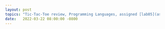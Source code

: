 ```yaml
---
layout: post
topics: "Tic-Tac-Toe review, Programming Languages, assigned [lab05](assignments/lab05.html) due 3/29"
date:   2022-03-22 08:00:00 -0800
---
```

